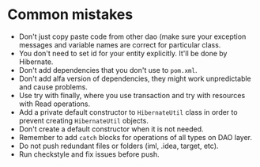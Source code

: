 # Common mistakes

* Don't just copy paste code from other dao (make sure your exception messages and variable names are correct for particular class.
* You don't need to set id for your entity explicitly. It'll be done by Hibernate.
* Don't add dependencies that you don't use to `pom.xml`.
* Don't add alfa version of dependencies, they might work unpredictable and cause problems.
* Use try with finally, where you use transaction and try with resources with Read operations.
* Add a private default constructor to `HibernateUtil` class in order to prevent creating `HibernateUtil` objects.
* Don't create a default constructor when it is not needed.
* Remember to add `catch` blocks for operations of all types on DAO layer.  
* Do not push redundant files or folders (iml, .idea, target, etc).
* Run checkstyle and fix issues before push.
